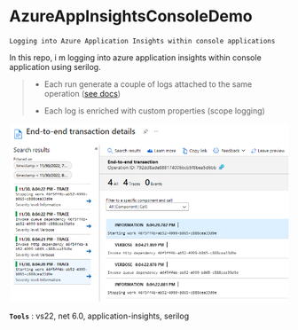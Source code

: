 # AzureAppInsightsConsoleDemo
```
Logging into Azure Application Insights within console applications
```

In this repo, i m logging into azure application insights within console application using serilog.
>
> - Each run generate a couple of logs attached to the same operation ([see docs](https://learn.microsoft.com/en-us/azure/azure-monitor/app/custom-operations-tracking))
>
> - Each log is enriched with custom properties (scope logging)
>
> 
![AzureAppInsightsConsoleDemo](screenshots/AzureAppInsightsConsoleDemo.png)
>

**`Tools`** : vs22, net 6.0, application-insights, serilog
